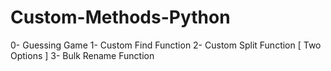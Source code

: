 # Custom-Methods-Python

0- Guessing Game
1- Custom Find Function
2- Custom Split Function [ Two Options ]
3- Bulk Rename Function
